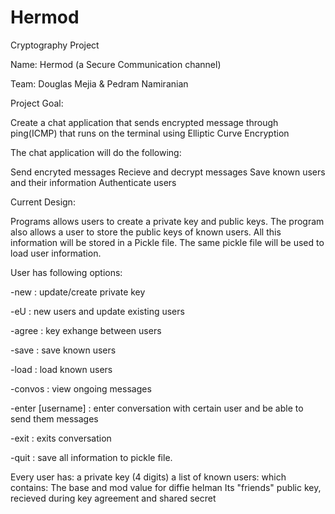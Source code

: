 # Hermod
Cryptography Project 

Name: Hermod (a Secure Communication channel)

Team: Douglas Mejia & Pedram Namiranian

Project Goal: 

Create a chat application that sends encrypted message through ping(ICMP) that runs on the terminal using Elliptic Curve Encryption 


The chat application will do the following:

Send encryted messages 
Recieve and decrypt messages 
Save known users and their information 
Authenticate users
 
 
Current Design:

Programs allows users to create a private key and public keys. The program also allows a user to store the public keys of known users. 
All this information will be stored in a Pickle file. The same pickle file will be used to load user information.

User has following options:

-new    : update/create private key 

-eU     : new users  and update existing users 

-agree  : key exhange between users

-save   : save known users  

-load   : load known users 

-convos : view ongoing messages 

-enter [username] : enter conversation with certain user and be able to send them messages

-exit   : exits conversation

-quit   : save all information to pickle file. 


Every user has: 
a private key (4 digits)
a list of known users:
	which contains:
		The base and mod value for diffie helman
		Its "friends" public key, recieved during key agreement  and shared secret
